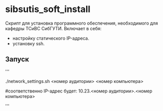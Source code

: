 # sibsutis_soft_install
Скрипт для установка программного обеспечения, необходимого для кафедры ТСиВС СибГУТИ.
Включает в себя:
- настройку статического IP-адреса.
- установку ssh.
## Запуск

'''

./network_settings.sh <номер аудитории> <номер компьютера>

#соответственно IP-адрес будет: 10.23.<номер аудитории>.<номер компьютера>

'''

